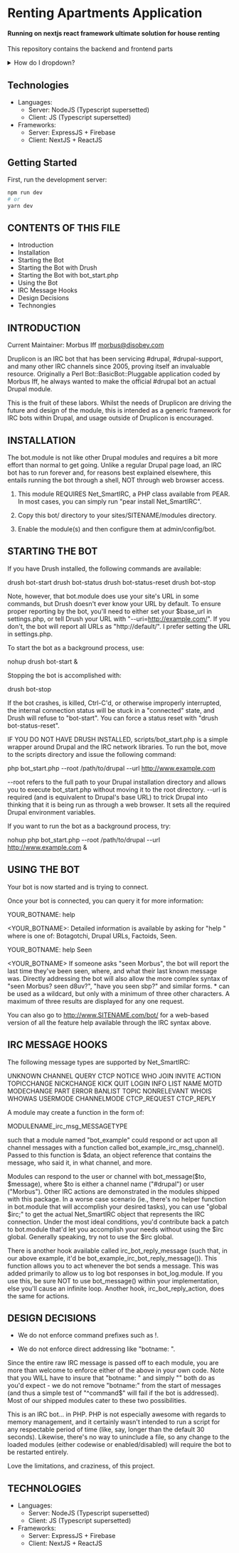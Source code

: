 # Renting Apartments Application
#### Running on nextjs react framework ultimate solution for house renting

This repository contains the backend and frontend parts

<details>
<summary>How do I dropdown?</summary>
<br>
This is how you dropdown.
</details>

## Technologies

- Languages:
    - Server: NodeJS (Typescript supersetted)
    - Client: JS (Typescript supersetted)
- Frameworks:
    - Server: ExpressJS + Firebase
    - Client: NextJS + ReactJS

## Getting Started

First, run the development server:

```bash
npm run dev
# or
yarn dev
```
CONTENTS OF THIS FILE
---------------------

 * Introduction
 * Installation
 * Starting the Bot
 * Starting the Bot with Drush
 * Starting the Bot with bot_start.php
 * Using the Bot
 * IRC Message Hooks
 * Design Decisions
 * Technongies


INTRODUCTION
------------

Current Maintainer: Morbus Iff <morbus@disobey.com>

Druplicon is an IRC bot that has been servicing #drupal, #drupal-support,
and many other IRC channels since 2005, proving itself an invaluable resource.
Originally a Perl Bot::BasicBot::Pluggable application coded by Morbus Iff,
he always wanted to make the official #drupal bot an actual Drupal module.

This is the fruit of these labors. Whilst the needs of Druplicon are driving
the future and design of the module, this is intended as a generic framework
for IRC bots within Drupal, and usage outside of Druplicon is encouraged.


INSTALLATION
------------

The bot.module is not like other Drupal modules and requires a bit more
effort than normal to get going. Unlike a regular Drupal page load, an
IRC bot has to run forever and, for reasons best explained elsewhere, this
entails running the bot through a shell, NOT through web browser access.

1. This module REQUIRES Net_SmartIRC, a PHP class available from PEAR.
   In most cases, you can simply run "pear install Net_SmartIRC".

2. Copy this bot/ directory to your sites/SITENAME/modules directory.

3. Enable the module(s) and then configure them at admin/config/bot.


STARTING THE BOT
----------------

If you have Drush installed, the following commands are available:

  drush bot-start
  drush bot-status
  drush bot-status-reset
  drush bot-stop

Note, however, that bot.module does use your site's URL in some commands, but
Drush doesn't ever know your URL by default. To ensure proper reporting by the
bot, you'll need to either set your $base_url in settings.php, or tell Drush
your URL with "--uri=http://example.com/". If you don't, the bot will report
all URLs as "http://default/". I prefer setting the URL in settings.php.

To start the bot as a background process, use:

  nohup drush bot-start &

Stopping the bot is accomplished with:

  drush bot-stop

If the bot crashes, is killed, Ctrl-C'd, or otherwise improperly interrupted,
the internal connection status will be stuck in a "connected" state, and
Drush will refuse to "bot-start". You can force a status reset with "drush
bot-status-reset".

IF YOU DO NOT HAVE DRUSH INSTALLED, scripts/bot_start.php is a simple wrapper
around Drupal and the IRC network libraries. To run the bot, move to the
scripts directory and issue the following command:

  php bot_start.php --root /path/to/drupal --url http://www.example.com

--root refers to the full path to your Drupal installation directory and
allows you to execute bot_start.php without moving it to the root directory.
--url is required (and is equivalent to Drupal's base URL) to trick Drupal
into thinking that it is being run as through a web browser. It sets all
the required Drupal environment variables.

If you want to run the bot as a background process, try:

  nohup php bot_start.php --root /path/to/drupal --url http://www.example.com &


USING THE BOT
-------------

Your bot is now started and is trying to connect.

Once your bot is connected, you can query it for more information:

   <Morbus> YOUR_BOTNAME: help

   <YOUR_BOTNAME>: Detailed information is available by asking for
     "help <feature>" where <feature> is one of: Botagotchi, Drupal URLs,
     Factoids, Seen.

   <Morbus> YOUR_BOTNAME: help Seen

   <YOUR_BOTNAME> If someone asks "seen Morbus", the bot will report the
     last time they've been seen, where, and what their last known message
     was. Directly addressing the bot will also allow the more complex
     syntax of "seen Morbus? seen d8uv?", "have you seen sbp?" and similar
     forms. * can be used as a wildcard, but only with a minimum of three
     other characters. A maximum of three results are displayed for any
     one request.

You can also go to http://www.SITENAME.com/bot/ for a web-based version
of all the feature help available through the IRC syntax above.


IRC MESSAGE HOOKS
-----------------

The following message types are supported by Net_SmartIRC:

  UNKNOWN     CHANNEL  QUERY     CTCP         NOTICE        WHO
  JOIN        INVITE   ACTION    TOPICCHANGE  NICKCHANGE    KICK
  QUIT        LOGIN    INFO      LIST         NAME          MOTD
  MODECHANGE  PART     ERROR     BANLIST      TOPIC         NONRELEVANT
  WHOIS       WHOWAS   USERMODE  CHANNELMODE  CTCP_REQUEST  CTCP_REPLY

A module may create a function in the form of:

  MODULENAME_irc_msg_MESSAGETYPE

such that a module named "bot_example" could respond or act upon all channel
messages with a function called bot_example_irc_msg_channel(). Passed to
this function is $data, an object reference that contains the message, who
said it, in what channel, and more.

Modules can respond to the user or channel with bot_message($to, $message),
where $to is either a channel name ("#drupal") or user ("Morbus"). Other
IRC actions are demonstrated in the modules shipped with this package. In a
worse case scenario (ie., there's no helper function in bot.module that will
accomplish your desired tasks), you can use "global $irc;" to get the actual
Net_SmartIRC object that represents the IRC connection. Under the most ideal
conditions, you'd contribute back a patch to bot.module that'd let you
accomplish your needs without using the $irc global. Generally speaking,
try not to use the $irc global.

There is another hook available called irc_bot_reply_message (such that, in
our above example, it'd be bot_example_irc_bot_reply_message()). This function
allows you to act whenever the bot sends a message. This was added primarily
to allow us to log bot responses in bot_log.module. If you use this, be sure
NOT to use bot_message() within your implementation, else you'll cause an
infinite loop. Another hook, irc_bot_reply_action, does the same for actions.


DESIGN DECISIONS
----------------

 * We do not enforce command prefixes such as !.

 * We do not enforce direct addressing like "botname: <command>".

Since the entire raw IRC message is passed off to each module, you are more
than welcome to enforce either of the above in your own code. Note that you
WILL have to insure that "botname: <command>" and simply "<command>" both do
as you'd expect - we do not remove "botname:" from the start of messages (and
thus a simple test of "^command$" will fail if the bot is addressed). Most
of our shipped modules cater to these two possibilities.

This is an IRC bot... in PHP. PHP is not especially awesome with regards to
memory management, and it certainly wasn't intended to run a script for any
respectable period of time (like, say, longer than the default 30 seconds).
Likewise, there's no way to uninclude a file, so any change to the loaded
modules (either codewise or enabled/disabled) will require the bot to be
restarted entirely.

Love the limitations, and craziness, of this project.
       
TECHNOLOGIES
---------------

- Languages:
    - Server: NodeJS (Typescript supersetted)
    - Client: JS (Typescript supersetted)
- Frameworks:
    - Server: ExpressJS + Firebase
    - Client: NextJS + ReactJS


